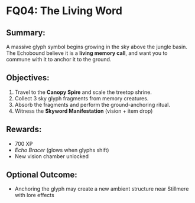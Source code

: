 # FQ04: The Living Word

## Summary:
A massive glyph symbol begins growing in the sky above the jungle basin. The Echobound believe it is a **living memory call**, and want you to commune with it to anchor it to the ground.

## Objectives:
1. Travel to the **Canopy Spire** and scale the treetop shrine.  
2. Collect 3 sky glyph fragments from memory creatures.  
3. Absorb the fragments and perform the ground-anchoring ritual.  
4. Witness the **Skyword Manifestation** (vision + item drop)

## Rewards:
- 700 XP  
- *Echo Bracer* (glows when glyphs shift)  
- New vision chamber unlocked

## Optional Outcome:
- Anchoring the glyph may create a new ambient structure near Stillmere with lore effects
